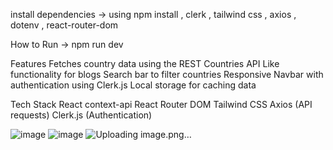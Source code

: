 install dependencies -> using npm install , clerk , tailwind css , axios , dotenv , react-router-dom


How to Run -> npm run dev 

Features
Fetches country data using the REST Countries API
Like functionality for blogs
Search bar to filter countries
Responsive Navbar with authentication using Clerk.js
Local storage for caching data

Tech Stack
React context-api
React Router DOM 
Tailwind CSS 
Axios (API requests)
Clerk.js (Authentication)

![image](https://github.com/user-attachments/assets/5beb0d5e-d86f-425d-9c4a-e9d18358eb67)
![image](https://github.com/user-attachments/assets/f68070a7-323e-45f9-bb9b-cea578f09fa4)
![Uploading image.png…]()





